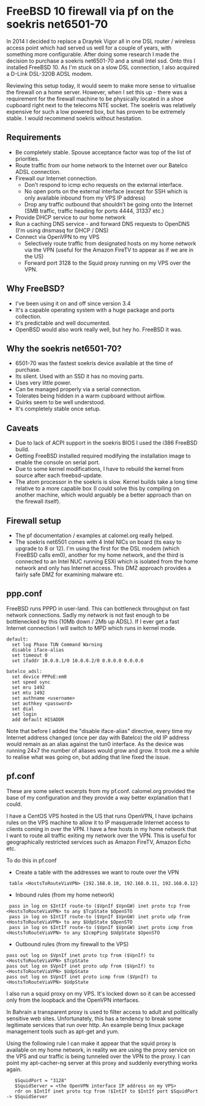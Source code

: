 # FreeBSD 10 firewall via pf on the soekris net6501-70

In 2014 I decided to replace a Draytek Vigor all in one DSL router / wireless access point which had served us well for a couple of years, with something more configurable. After doing some research I made the decision to purchase a soekris net6501-70 and a small Intel ssd. Onto this I installed FreeBSD 10. As I'm stuck on a slow DSL connection, I also acquired a D-Link DSL-320B ADSL modem.

Reviewing this setup today, it would seem to make more sense to virtualise the firewall on a home server. However, when I set this up - there was a requirement for the firewall machine to be physically located in a shoe cupboard right next to the telecoms NTE socket. The soekris was relatively expensive for such a low powered box, but has proven to be extremely stable. I would recommend soekris without hesitation.

## Requirements
* Be completely stable. Spouse acceptance factor was top of the list of priorities. 
* Route traffic from our home network to the Internet over our Batelco ADSL connection.
* Firewall our Internet connection.
  * Don’t respond to icmp echo requests on the external interface.
  * No open ports on the external interface (except for SSH which is only available inbound from my VPS IP address)
  * Drop any traffic outbound that shouldn’t be going onto the Internet (SMB traffic, traffic heading for ports 4444, 31337 etc.)
* Provide DHCP service to our home network
* Run a caching DNS service - and forward DNS requests to OpenDNS (I'm using dnsmasq for DHCP / DNS)
* Connect via OpenVPN to my VPS
  * Selectively route traffic from designated hosts on my home network via the VPN (useful for the Amazon FireTV to appear as if we are in the US)
  * Forward port 3128 to the Squid proxy running on my VPS over the VPN.

## Why FreeBSD?
* I've been using it on and off since version 3.4
* It's a capable operating system with a huge package and ports collection.
* It's predictable and well documented.
* OpenBSD would also work really well, but hey ho. FreeBSD it was.

## Why the soekris net6501-70?
* 6501-70 was the fastest soekris device available at the time of purchase.
* Its silent. Used with an SSD it has no moving parts. 
* Uses very little power.
* Can be managed properly via a serial connection.
* Tolerates being hidden in a warm cupboard without airflow.
* Quirks seem to be well understood. 
* It's completely stable once setup.

## Caveats
* Due to lack of ACPI support in the soekris BIOS I used the i386 FreeBSD build.
* Getting FreeBSD installed required modifying the installation image to enable the console on serial port.
* Due to some kernel modifications, I have to rebuild the kernel from source after each freebsd-update.
* The atom processor in the soekris is slow. Kernel builds take a long time relative to a more capable box (I could solve this by compiling on another machine, which would arguably be a better approach than on the firewall itself).

## Firewall setup
* The pf documentation / examples at calomel.org really helped.
* The soekris net6501 comes with 4 Intel NICs on board (its easy to upgrade to 8 or 12). I'm using the first for the DSL modem (which FreeBSD calls em0), another for my home network, and the third is connected to an Intel NUC running ESXi which is isolated from the home network and only has Internet access. This DMZ approach provides a fairly safe DMZ for examining malware etc.


## ppp.conf

FreeBSD runs PPPD in user-land. This can bottleneck throughput on fast network connections.
Sadly my network is not fast enough to be bottlenecked by this (10Mb down / 2Mb up ADSL).
If I ever get a fast Internet connection I will switch to MPD which runs in kernel mode.

```
default:
  set log Phase TUN Command Warning
  disable iface-alias
  set timeout 0
  set ifaddr 10.0.0.1/0 10.0.0.2/0 0.0.0.0 0.0.0.0

batelco_adsl:
  set device PPPoE:em0
  set speed sync
  set mru 1492
  set mtu 1492
  set authname <username>
  set authkey <password>
  set dial
  set login
  add default HISADDR
```

Note that before I added the "disable iface-alias" directive, every time my Internet address changed (once per day with Batelco) the old IP address would remain as an alias against the tun0 interface. As the device was running 24x7 the number of aliases would grow and grow. It took me a while to realise what was going on, but adding that line fixed the issue.

## pf.conf

These are some select excerpts from my pf.conf. calomel.org provided the base of my configuration and they provide a way better explanation that I could.

I have a CentOS VPS hosted in the US that runs OpenVPN, I have ipchains rules on the VPS machine to allow it to IP masquerade Internet access to clients coming in over the VPN.
I have a few hosts in my home network that I want to route all traffic exiting my network over the VPN. This is useful for geographically restricted services such as Amazon FireTV, Amazon Echo etc.

To do this in pf.conf
  * Create a table with the addresses we want to route over the VPN 

  ```
   table <HostsToRouteViaVPN> {192.168.0.10, 192.168.0.11, 192.168.0.12}
  ```

  * Inbound rules (from my home network)

  ```
   pass in log on $IntIf route-to ($VpnIf $VpnGW) inet proto tcp from <HostsToRouteViaVPN> to any $TcpState $OpenSTO
   pass in log on $IntIf route-to ($VpnIf $VpnGW) inet proto udp from <HostsToRouteViaVPN> to any $UdpState $OpenSTO
   pass in log on $IntIf route-to ($VpnIf $VpnGW) inet proto icmp from <HostsToRouteViaVPN> to any $IcmpPing $UdpState $OpenSTO
  ```

  * Outbound rules (from my firewall to the VPS)

  ```
  pass out log on $VpnIf inet proto tcp from ($VpnIf) to <HostsToRouteViaVPN> $TcpState
  pass out log on $VpnIf inet proto udp from ($VpnIf) to <HostsToRouteViaVPN> $UdpState
  pass out log on $VpnIf inet proto icmp from ($VpnIf) to <HostsToRouteViaVPN> $UdpState
  ```

I also run a squid proxy on my VPS. It's locked down so it can be accessed only from the loopback and the OpenVPN interfaces.

In Bahrain a transparent proxy is used to filter access to adult and politically sensitive web sites. Unfortunately, this has a tendency to break some legitimate services that run over http. An example being linux package management tools such as apt-get and yum.

Using the following rule I can make it appear that the squid proxy is available on my home network, in reality we are using the proxy service on the VPS and our traffic is being tunneled over the VPN to the proxy. I can point my apt-cacher-ng server at this proxy and suddenly everything works again.

```
   $SquidPort = "3128"
   $SquidServer = <the OpenVPN interface IP address on my VPS>
   rdr on $IntIf inet proto tcp from !$IntIf to $IntIf port $SquidPort -> $SquidServer
```